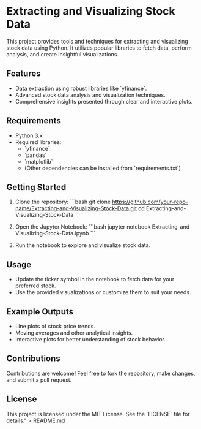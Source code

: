 # Extracting and Visualizing Stock Data

This project provides tools and techniques for extracting and visualizing stock data using Python. It utilizes popular libraries to fetch data, perform analysis, and create insightful visualizations.

## Features

- Data extraction using robust libraries like \`yfinance\`.
- Advanced stock data analysis and visualization techniques.
- Comprehensive insights presented through clear and interactive plots.

## Requirements

- Python 3.x
- Required libraries:
  - \`yfinance\`
  - \`pandas\`
  - \`matplotlib\`
  - (Other dependencies can be installed from \`requirements.txt\`)

## Getting Started

1. Clone the repository:
   \`\`\`bash
   git clone https://github.com/your-repo-name/Extracting-and-Visualizing-Stock-Data.git
   cd Extracting-and-Visualizing-Stock-Data
   \`\`\`

2. Open the Jupyter Notebook:
   \`\`\`bash
   jupyter notebook Extracting-and-Visualizing-Stock-Data.ipynb
   \`\`\`

3. Run the notebook to explore and visualize stock data.

## Usage

- Update the ticker symbol in the notebook to fetch data for your preferred stock.
- Use the provided visualizations or customize them to suit your needs.

## Example Outputs

- Line plots of stock price trends.
- Moving averages and other analytical insights.
- Interactive plots for better understanding of stock behavior.

## Contributions

Contributions are welcome! Feel free to fork the repository, make changes, and submit a pull request.

## License

This project is licensed under the MIT License. See the \`LICENSE\` file for details." > README.md
